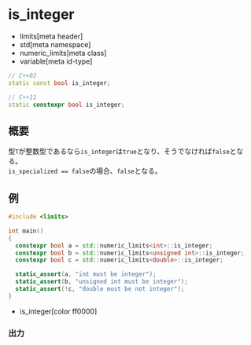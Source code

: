 # is_integer
* limits[meta header]
* std[meta namespace]
* numeric_limits[meta class]
* variable[meta id-type]

```cpp
// C++03
static const bool is_integer;

// C++11
static constexpr bool is_integer;
```

## 概要
型`T`が整数型であるなら`is_integer`は`true`となり、そうでなければ`false`となる。  
`is_specialized == false`の場合、`false`となる。


## 例
```cpp
#include <limits>

int main()
{
  constexpr bool a = std::numeric_limits<int>::is_integer;
  constexpr bool b = std::numeric_limits<unsigned int>::is_integer;
  constexpr bool c = std::numeric_limits<double>::is_integer;

  static_assert(a, "int must be integer");
  static_assert(b, "unsigned int must be integer");
  static_assert(!c, "double must be not integer");
}
```
* is_integer[color ff0000]

### 出力
```
```


